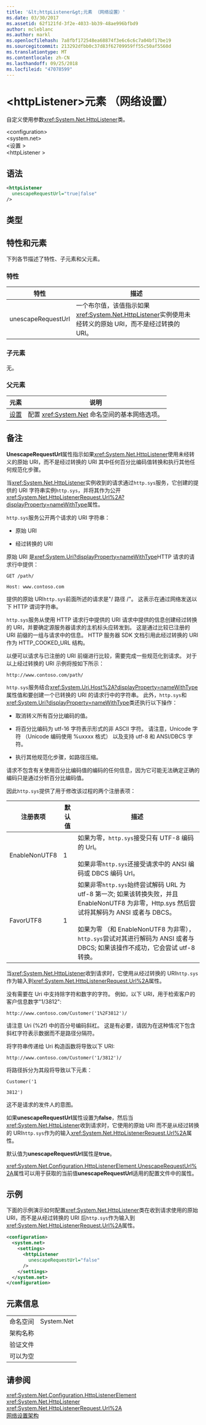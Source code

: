 ```yaml
---
title: '&lt;httpListener&gt;元素 （网络设置）'
ms.date: 03/30/2017
ms.assetid: 62f121fd-3f2e-4033-bb39-48ae996bfbd9
author: mcleblanc
ms.author: markl
ms.openlocfilehash: 7a8fbf172548ea68874f3e6c6c6c7a04bf17be19
ms.sourcegitcommit: 213292dfbb0c37d83f62709959ff55c50af5560d
ms.translationtype: MT
ms.contentlocale: zh-CN
ms.lasthandoff: 09/25/2018
ms.locfileid: "47078599"
---
```

# <a name="lthttplistenergt-element-network-settings"></a>&lt;httpListener&gt;元素 （网络设置）
自定义使用参数<xref:System.Net.HttpListener>类。  
  
 \<configuration>  
\<system.net>  
\<设置 >  
\<httpListener >  
  
## <a name="syntax"></a>语法  
  
```xml  
<httpListener  
  unescapeRequestUrl="true|false"  
/>  
```  
  
## <a name="type"></a>类型  
  
## <a name="attributes-and-elements"></a>特性和元素  
 下列各节描述了特性、子元素和父元素。  
  
### <a name="attributes"></a>特性  
  
|特性|描述|  
|---------------|-----------------|  
|unescapeRequestUrl|一个布尔值，该值指示如果<xref:System.Net.HttpListener>实例使用未经转义的原始 URI，而不是经过转换的 URI。|  
  
### <a name="child-elements"></a>子元素  
 无。  
  
### <a name="parent-elements"></a>父元素  
  
|**元素**|**说明**|  
|-----------------|---------------------|  
|[设置](../../../../../docs/framework/configure-apps/file-schema/network/settings-element-network-settings.md)|配置 <xref:System.Net> 命名空间的基本网络选项。|  
  
## <a name="remarks"></a>备注  
 **UnescapeRequestUrl**属性指示如果<xref:System.Net.HttpListener>使用未经转义的原始 URI，而不是经过转换的 URI 其中任何百分比编码值转换和执行其他任何规范化步骤。  
  
 当<xref:System.Net.HttpListener>实例收到的请求通过`http.sys`服务，它创建的提供的 URI 字符串实例`http.sys`，并将其作为公开<xref:System.Net.HttpListenerRequest.Url%2A?displayProperty=nameWithType>属性。  
  
 `http.sys`服务公开两个请求的 URI 字符串：  
  
-   原始 URI  
  
-   经过转换的 URI  
  
 原始 URI 是<xref:System.Uri?displayProperty=nameWithType>HTTP 请求的请求行中提供：  
  
 `GET /path/`  
  
 `Host: www.contoso.com`  
  
 提供的原始 URI`http.sys`前面所述的请求是"/ 路径 /"。 这表示在通过网络发送以下 HTTP 谓词字符串。  
  
 `http.sys`服务从使用 HTTP 请求行中提供的 URI 请求中提供的信息创建经过转换的 URI，并要确定源服务器请求的主机标头应转发到。 这是通过比较已注册的 URI 前缀的一组与请求中的信息。 HTTP 服务器 SDK 文档引用此经过转换的 URI 作为 HTTP_COOKED_URL 结构。  
  
 以便可以请求与已注册的 URI 前缀进行比较，需要完成一些规范化到请求。 对于以上经过转换的 URI 示例将按如下所示：  
  
 `http://www.contoso.com/path/`  
  
 `http.sys`服务结合<xref:System.Uri.Host%2A?displayProperty=nameWithType>属性值和要创建一个已转换的 URI 的请求行中的字符串。 此外，`http.sys`和<xref:System.Uri?displayProperty=nameWithType>类还执行以下操作：  
  
-   取消转义所有百分比编码的值。  
  
-   将百分比编码为 utf-16 字符表示形式的非 ASCII 字符。 请注意，Unicode 字符 （Unicode 编码使用 %uxxxx 格式） 以及支持 utf-8 和 ANSI/DBCS 字符。  
  
-   执行其他规范化步骤，如路径压缩。  
  
 请求不包含有关使用百分比编码值的编码的任何信息，因为它可能无法确定正确的编码只是通过分析百分比编码值。  
  
 因此`http.sys`提供了用于修改该过程的两个注册表项：  
  
|注册表项|默认值|描述|  
|------------------|-------------------|-----------------|  
|EnableNonUTF8|1|如果为零，`http.sys`接受只有 UTF-8 编码的 Url。<br /><br /> 如果非零`http.sys`还接受请求中的 ANSI 编码或 DBCS 编码 Url。|  
|FavorUTF8|1|如果非零`http.sys`始终尝试解码 URL 为 utf-8 第一次; 如果该转换失败，并且 EnableNonUTF8 为非零，Http.sys 然后尝试将其解码为 ANSI 或者与 DBCS。<br /><br /> 如果为零 （和 EnableNonUTF8 为非零），`http.sys`尝试对其进行解码为 ANSI 或者与 DBCS; 如果该操作不成功，它会尝试 utf-8 转换。|  
  
 当<xref:System.Net.HttpListener>收到请求时，它使用从经过转换的 URI`http.sys`作为输入到<xref:System.Net.HttpListenerRequest.Url%2A>属性。  
  
 没有需要在 Uri 中支持除字符和数字的字符。 例如，以下 URI，用于检索客户的客户信息数字"1/3812":  
  
 `http://www.contoso.com/Customer('1%2F3812')/`  
  
 请注意 Uri (%2f) 中的百分号编码斜杠。 这是有必要，请因为在这种情况下包含斜杠字符表示数据而不是路径分隔符。  
  
 将字符串传递给 Uri 构造函数将导致以下 URI:  
  
 `http://www.contoso.com/Customer('1/3812')/`  
  
 将路径拆分为其段将导致以下元素：  
  
 `Customer('1`  
  
 `3812')`  
  
 这不是请求的发件人的意图。  
  
 如果**unescapeRequestUrl**属性设置为**false**，然后当<xref:System.Net.HttpListener>收到请求时，它使用的原始 URI 而不是从经过转换的 URI`http.sys`作为的输入<xref:System.Net.HttpListenerRequest.Url%2A>属性。  
  
 默认值为**unescapeRequestUrl**属性是**true**。  
  
 <xref:System.Net.Configuration.HttpListenerElement.UnescapeRequestUrl%2A>属性可以用于获取的当前值**unescapeRequestUrl**适用的配置文件中的属性。  
  
## <a name="example"></a>示例  
 下面的示例演示如何配置<xref:System.Net.HttpListener>类在收到请求使用的原始 URI，而不是从经过转换的 URI 后`http.sys`作为输入到<xref:System.Net.HttpListenerRequest.Url%2A>属性。  
  
```xml  
<configuration>  
  <system.net>  
    <settings>  
      <httpListener  
        unescapeRequestUrl="false"  
      />  
    </settings>  
  </system.net>  
</configuration>  
```  
  
## <a name="element-information"></a>元素信息  
  
|||
|-|-|  
|命名空间|System.Net|  
|架构名称||  
|验证文件||  
|可以为空||  
  
## <a name="see-also"></a>请参阅  
 <xref:System.Net.Configuration.HttpListenerElement>  
 <xref:System.Net.HttpListener>  
 <xref:System.Net.HttpListenerRequest.Url%2A>  
 [网络设置架构](../../../../../docs/framework/configure-apps/file-schema/network/index.md)
